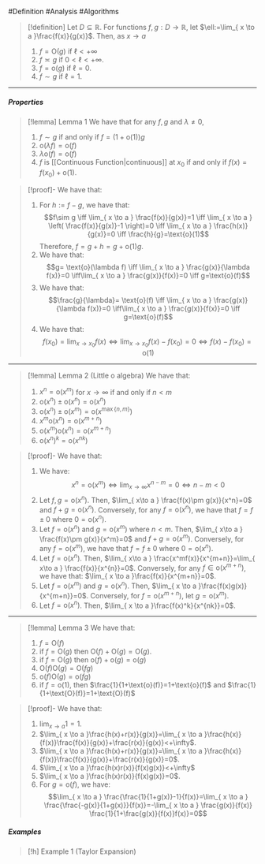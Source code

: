 #Definition #Analysis #Algorithms 

> [!definition]
> Let $D\subseteq \mathbb{R}$. For functions $f,g:D\to \mathbb{R}$, let $\ell:=\lim_{ x \to a }\frac{f(x)}{g(x)}$. Then, as $x\to a$
> 1. $f= \text{O}(g)$ if $\ell<+\infty$
> 2. $f\asymp g$ if $0<\ell<+\infty$. 
> 3. $f= \text{o}(g)$ if $\ell=0$.
> 4. $f\sim g$ if $\ell=1$.
---
##### Properties
> [!lemma] Lemma 1
> We have that for any $f,g$ and $\lambda \neq0$, 
> 1. $f\sim g$ if and only if $f=(1+\text{o}(1))g$
> 2. $\text{o}(\lambda f)=\text{o}(f)$
> 3. $\lambda\text{o}(f)=\text{o}(f)$
> 4. $f$ is [[Continuous Function|continuous]] at $x_{0}$ if and only if $f(x)=f(x_{0})+\text{o}(1)$.

> [!proof]-
> We have that:
> 1. For $h:= f-g$, we have that: $$f\sim g \iff \lim_{ x \to a } \frac{f(x)}{g(x)}=1 \iff \lim_{ x \to a } \left( \frac{f(x)}{g(x)}-1 \right)=0 \iff \lim_{ x \to a } \frac{h(x)}{g(x)}=0 \iff \frac{h}{g}=\text{o}(1)$$Therefore, $f = g+h = g+\text{o}(1)g$.
> 2. We have that: $$g= \text{o}(\lambda f) \iff \lim_{ x \to a }  \frac{g(x)}{\lambda f(x)}=0 \iff\lim_{ x \to a }  \frac{g(x)}{f(x)}=0 \iff g=\text{o}(f)$$
> 3. We have that: $$\frac{g}{\lambda}= \text{o}(f) \iff \lim_{ x \to a }  \frac{g(x)}{\lambda f(x)}=0 \iff\lim_{ x \to a }  \frac{g(x)}{f(x)}=0 \iff g=\text{o}(f)$$
> 4. We have that: $$f(x_{0})=\lim_{ x \to x_{0} } f(x) \iff \lim_{ x \to x_{0} } f(x)-f(x_{0})=0 \iff f(x)-f(x_{0})=\text{o}(1)$$
---
> [!lemma] Lemma 2 (Little o algebra)
> We have that:
> 1. $x^n=\text{o}(x^m)$ for $x\to \infty$ if and only if $n<m$
> 2. $\text{o}(x^n)\pm \text{o}(x^n)=\text{o}(x^n)$
> 3. $\text{o}(x^n)\pm \text{o}(x^m)=\text{o}(x^{\max\{ n,m \}})$
> 4. $x^m\text{o}(x^n)=\text{o}(x^{m+n})$
> 5. $\text{o}(x^m)\text{o}(x^n)=\text{o}(x^{m+n})$
> 6. $\text{o}(x^{n})^k=\text{o}(x^{nk})$

> [!proof]-
> We have that: 
> 1. We have: $$x^n=\text{o}(x^m) \iff \lim_{ x \to \infty } x^{n-m}=0 \iff n-m<0$$
> 2. Let $f,g=\text{o}(x^n)$. Then, $\lim_{ x\to a }  \frac{f(x)\pm g(x)}{x^n}=0$ and $f+g=\text{o}(x^n)$. Conversely, for any $f=\text{o}(x^n)$, we have that $f=f\pm0$ where $0=\text{o}(x^n)$.
> 3. Let $f=\text{o}(x^n)$ and $g=\text{o}(x^m)$ where $n<m$. Then, $\lim_{ x\to a }  \frac{f(x)\pm g(x)}{x^m}=0$ and $f+g=\text{o}(x^m)$. Conversely, for any $f=\text{o}(x^m)$, we have that $f=f\pm0$ where $0=\text{o}(x^n)$.
> 4. Let $f=\text{o}(x^n)$. Then, $\lim_{ x\to a } \frac{x^mf(x)}{x^{m+n}}=\lim_{ x\to a } \frac{f(x)}{x^{n}}=0$. Conversely, for any $f\in \text{o}(x^{m+n})$, we have that: $\lim_{ x \to a }\frac{f(x)}{x^{m+n}}=0$. 
> 5. Let $f=\text{o}(x^m)$ and $g=\text{o}(x^n)$. Then, $\lim_{ x \to a }\frac{f(x)g(x)}{x^{m+n}}=0$. Conversely, for $f=\text{o}(x^{m+n})$, let $g=\text{o}(x^m)$. 
> 6. Let $f=\text{o}(x^n)$. Then, $\lim_{ x \to a }\frac{f(x)^k}{x^{nk}}=0$. 
---
> [!lemma] Lemma 3 
> We have that:
> 1. $f=\text{O}(f)$
> 2. if $f=\text{O}(g)$ then $\text{O}(f)+\text{O}(g)=\text{O}(g)$.
> 3. if $f=\text{O}(g)$ then $\text{o}(f)+\text{o}(g) = \text{o}(g)$
> 4. $\text{O}(f)\text{O}(g)=\text{O}(fg)$
> 5. $\text{o}(f)\text{O}(g)=\text{o}(fg)$
> 6. if $f=\text{o}(1)$, then $\frac{1}{1+\text{o}(f)}=1+\text{o}(f)$ and $\frac{1}{1+\text{O}(f)}=1+\text{O}(f)$

> [!proof]-
> We have that:
> 1. $\lim_{ x \to a }1 = 1$. 
> 2. $\lim_{ x \to a }\frac{h(x)+r(x)}{g(x)}=\lim_{ x \to a }\frac{h(x)}{f(x)}\frac{f(x)}{g(x)}+\frac{r(x)}{g(x)}<+\infty$.
> 3. $\lim_{ x \to a }\frac{h(x)+r(x)}{g(x)}=\lim_{ x \to a }\frac{h(x)}{f(x)}\frac{f(x)}{g(x)}+\frac{r(x)}{g(x)}=0$.
> 4. $\lim_{ x \to a }\frac{h(x)r(x)}{f(x)g(x)}<+\infty$
> 5. $\lim_{ x \to a }\frac{h(x)r(x)}{f(x)g(x)}=0$.
> 6. For $g=\text{o}(f)$, we have: $$\lim_{ x \to a } \frac{\frac{1}{1+g(x)}-1}{f(x)}=\lim_{ x \to a } \frac{\frac{-g(x)}{1+g(x)}}{f(x)}=-\lim_{ x \to a } \frac{g(x)}{f(x)} \frac{1}{1+\frac{g(x)}{f(x)}f(x)}=0$$

##### Examples
> [!h] Example 1 (Taylor Expansion)
>  
